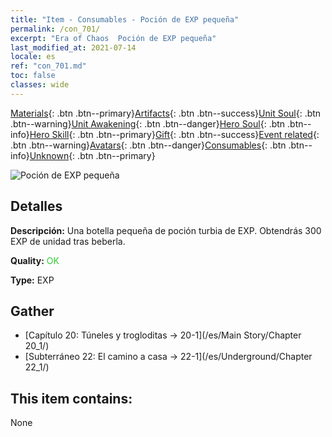 ```yaml
---
title: "Item - Consumables - Poción de EXP pequeña"
permalink: /con_701/
excerpt: "Era of Chaos  Poción de EXP pequeña"
last_modified_at: 2021-07-14
locale: es
ref: "con_701.md"
toc: false
classes: wide
---
```

 [Materials](/ItemsES/){: .btn .btn--primary}[Artifacts](/ItemsES/Artifacts/){: .btn .btn--success}[Unit Soul](/ItemsES/UnitSoul/){: .btn .btn--warning}[Unit Awakening](/ItemsES/UnitAwakening/){: .btn .btn--danger}[Hero Soul](/ItemsES/HeroSoul/){: .btn .btn--info}[Hero Skill](/ItemsES/HeroSkill/){: .btn .btn--primary}[Gift](/ItemsES/Gift/){: .btn .btn--success}[Event related](/ItemsES/Events/){: .btn .btn--warning}[Avatars](/ItemsES/Avatars/){: .btn .btn--danger}[Consumables](/ItemsES/Consumables/){: .btn .btn--info}[Unknown](/ItemsES/Unknown/){: .btn .btn--primary}

 ![Poción de EXP pequeña](/images/t/i_501.png)

## Detalles
 **Descripción:** Una botella pequeña de poción turbia de EXP. Obtendrás 300 EXP de unidad tras beberla.

 **Quality:** <span style="color: #32CD32">OK</span>

 **Type:** EXP

## Gather

*    [Capítulo 20: Túneles y trogloditas -> 20-1](/es/Main Story/Chapter 20_1/) 
*    [Subterráneo 22: El camino a casa -> 22-1](/es/Underground/Chapter 22_1/) 

## This item contains:

  None

